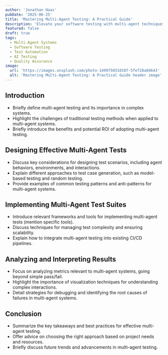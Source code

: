 ```yaml
---
author: 'Jonathan Haas'
pubDate: '2025-06-25'
title: 'Mastering Multi-Agent Testing: A Practical Guide'
description: 'Elevate your software testing with multi-agent techniques. This guide provides actionable strategies for designing, implementing, and analyzing multi-agent tests, improving system robustness and uncovering hidden flaws. Learn how to avoid common pitfalls and achieve superior test coverage.'
featured: false
draft: true
tags:
  - Multi-Agent Systems
  - Software Testing
  - Test Automation
  - AI Testing
  - Quality Assurance
image:
  url: 'https://images.unsplash.com/photo-1499750310107-5fef28a66643'
  alt: 'Mastering Multi-Agent Testing: A Practical Guide header image'
---
```


## Introduction

- Briefly define multi-agent testing and its importance in complex systems.
- Highlight the challenges of traditional testing methods when applied to multi-agent systems.
- Briefly introduce the benefits and potential ROI of adopting multi-agent testing.

## Designing Effective Multi-Agent Tests

- Discuss key considerations for designing test scenarios, including agent behaviors, environments, and interactions.
- Explain different approaches to test case generation, such as model-based testing and random testing.
- Provide examples of common testing patterns and anti-patterns for multi-agent systems.

## Implementing Multi-Agent Test Suites

- Introduce relevant frameworks and tools for implementing multi-agent tests (mention specific tools).
- Discuss techniques for managing test complexity and ensuring scalability.
- Explain how to integrate multi-agent testing into existing CI/CD pipelines.

## Analyzing and Interpreting Results

- Focus on analyzing metrics relevant to multi-agent systems, going beyond simple pass/fail.
- Highlight the importance of visualization techniques for understanding complex interactions.
- Detail strategies for debugging and identifying the root causes of failures in multi-agent systems.

## Conclusion

- Summarize the key takeaways and best practices for effective multi-agent testing.
- Offer advice on choosing the right approach based on project needs and resources.
- Briefly discuss future trends and advancements in multi-agent testing.
